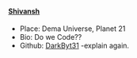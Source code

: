#### [Shivansh](https://github.com/DarkByt31)
- Place: Dema Universe, Planet 21
- Bio: Do we Code??
- Github: [DarkByt31](https://github.com/DarkByt31)
-explain again.

